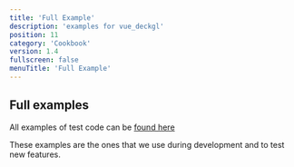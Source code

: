 ```yaml
---
title: 'Full Example'
description: 'examples for vue_deckgl'
position: 11
category: 'Cookbook'
version: 1.4
fullscreen: false
menuTitle: 'Full Example'
---
```


## Full examples

All examples of test code can be [found here](https://github.com/loftylabs/vue_deckgl/tree/development/samples)

These examples are the ones that we use during development and to test new features. 